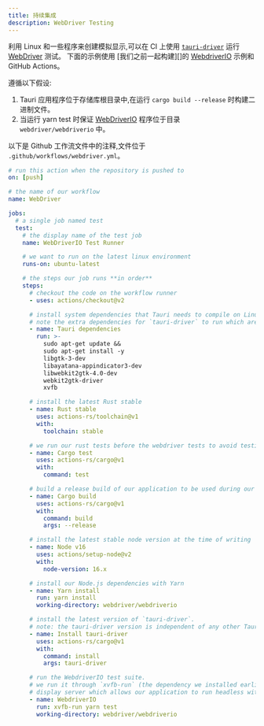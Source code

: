 ```yaml
---
title: 持续集成
description: WebDriver Testing
---
```


利用 Linux 和一些程序来创建模拟显示,可以在 CI 上使用 [`tauri-driver`][] 运行 [WebDriver][] 测试。 下面的示例使用 [我们之前一起构建][]的 [WebdriverIO][] 示例和 GitHub Actions。

遵循以下假设:

1. Tauri 应用程序位于存储库根目录中,在运行 `cargo build --release` 时构建二进制文件。
2. 当运行 yarn test 时保证 [WebDriverIO][] 程序位于目录 `webdriver/webdriverio` 中。

以下是 Github 工作流文件中的注释,文件位于 `.github/workflows/webdriver.yml`。

```yaml
# run this action when the repository is pushed to
on: [push]

# the name of our workflow
name: WebDriver

jobs:
  # a single job named test
  test:
    # the display name of the test job
    name: WebDriverIO Test Runner

    # we want to run on the latest linux environment
    runs-on: ubuntu-latest

    # the steps our job runs **in order**
    steps:
      # checkout the code on the workflow runner
      - uses: actions/checkout@v2

      # install system dependencies that Tauri needs to compile on Linux.
      # note the extra dependencies for `tauri-driver` to run which are: `webkit2gtk-driver` and `xvfb`
      - name: Tauri dependencies
        run: >-
          sudo apt-get update &&
          sudo apt-get install -y
          libgtk-3-dev
          libayatana-appindicator3-dev
          libwebkit2gtk-4.0-dev
          webkit2gtk-driver
          xvfb

      # install the latest Rust stable
      - name: Rust stable
        uses: actions-rs/toolchain@v1
        with:
          toolchain: stable

      # we run our rust tests before the webdriver tests to avoid testing a broken application
      - name: Cargo test
        uses: actions-rs/cargo@v1
        with:
          command: test

      # build a release build of our application to be used during our WebdriverIO tests
      - name: Cargo build
        uses: actions-rs/cargo@v1
        with:
          command: build
          args: --release

      # install the latest stable node version at the time of writing
      - name: Node v16
        uses: actions/setup-node@v2
        with:
          node-version: 16.x

      # install our Node.js dependencies with Yarn
      - name: Yarn install
        run: yarn install
        working-directory: webdriver/webdriverio

      # install the latest version of `tauri-driver`.
      # note: the tauri-driver version is independent of any other Tauri versions
      - name: Install tauri-driver
        uses: actions-rs/cargo@v1
        with:
          command: install
          args: tauri-driver

      # run the WebdriverIO test suite.
      # we run it through `xvfb-run` (the dependency we installed earlier) to have a fake
      # display server which allows our application to run headless without any changes to the code
      - name: WebdriverIO
        run: xvfb-run yarn test
        working-directory: webdriver/webdriverio
```

[previously built together]: /zh-cn/test/webdriver/example/webdriverio
[webdriver]: https://www.w3.org/TR/webdriver/
[`tauri-driver`]: https://crates.io/crates/tauri-driver
[webdriverio]: https://webdriver.io/
